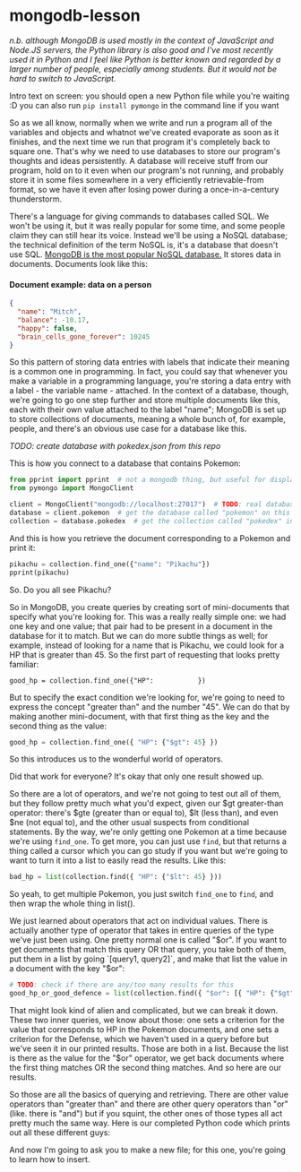 # mongodb-lesson

_n.b. although MongoDB is used mostly in the context of JavaScript and Node.JS servers, the Python library is also good and I've most recently used it in Python and I feel like Python is better known and regarded by a larger number of people, especially among students. But it would not be hard to switch to JavaScript._

Intro text on screen: you should open a new Python file while you're waiting :D you can also run `pip install pymongo` in the command line if you want

So as we all know, normally when we write and run a program all of the variables and objects and whatnot we've created evaporate as soon as it finishes, and the next time we run that program it's completely back to square one. That's why we need to use databases to store our program's thoughts and ideas persistently. A database will receive stuff from our program, hold on to it even when our program's not running, and probably store it in some files somewhere in a very efficiently retrievable-from format, so we have it even after losing power during a once-in-a-century thunderstorm.

There's a language for giving commands to databases called SQL. We won't be using it, but it was really popular for some time, and some people claim they can still hear its voice. Instead we'll be using a NoSQL database; the technical definition of the term NoSQL is, it's a database that doesn't use SQL. [MongoDB is the most popular NoSQL database.](https://survey.stackoverflow.co/2022/#section-most-popular-technologies-databases) It stores data in documents. Documents look like this:

#### Document example: data on a person

```json
{
  "name": "Mitch",
  "balance": -10.17,
  "happy": false,
  "brain_cells_gone_forever": 10245
}
```

So this pattern of storing data entries with labels that indicate their meaning is a common one in programming. In fact, you could say that whenever you make a variable in a programming language, you're storing a data entry with a label - the variable name - attached. In the context of a database, though, we're going to go one step further and store multiple documents like this, each with their own value attached to the label "name"; MongoDB is set up to store collections of documents, meaning a whole bunch of, for example, people, and there's an obvious use case for a database like this.

_TODO: create database with pokedex.json from this repo_

This is how you connect to a database that contains Pokemon:

```python
from pprint import pprint  # not a mongodb thing, but useful for displaying documents
from pymongo import MongoClient

client = MongoClient("mongodb://localhost:27017")  # TODO: real database URI  # connect to a database server
database = client.pokemon  # get the database called "pokemon" on this server
collection = database.pokedex  # get the collection called "pokedex" in that database
```

And this is how you retrieve the document corresponding to a Pokemon and print it:

```python
pikachu = collection.find_one({"name": "Pikachu"})
pprint(pikachu)
```

So. Do you all see Pikachu?

So in MongoDB, you create queries by creating sort of mini-documents that specify what you're looking for. This was a really really simple one: we had one key and one value; that pair had to be present in a document in the database for it to match. But we can do more subtle things as well; for example, instead of looking for a name that is Pikachu, we could look for a HP that is greater than 45. So the first part of requesting that looks pretty familiar:

```python3
good_hp = collection.find_one({"HP":           })
```

But to specify the exact condition we're looking for, we're going to need to express the concept "greater than" and the number "45". We can do that by making another mini-document, with that first thing as the key and the second thing as the value:

```python
good_hp = collection.find_one({ "HP": {"$gt": 45} })
```

So this introduces us to the wonderful world of operators.

Did that work for everyone? It's okay that only one result showed up.

So there are a lot of operators, and we're not going to test out all of them, but they follow pretty much what you'd expect, given our $gt greater-than operator: there's $gte (greater than or equal to), $lt (less than), and even $ne (not equal to), and the other usual suspects from conditional statements. By the way, we're only getting one Pokemon at a time because we're using `find_one`. To get more, you can just use `find`, but that returns a thing called a cursor which you can go study if you want but we're going to want to turn it into a list to easily read the results. Like this:

```python
bad_hp = list(collection.find({ "HP": {"$lt": 45} }))
```

So yeah, to get multiple Pokemon, you just switch `find_one` to `find`, and then wrap the whole thing in list().

We just learned about operators that act on individual values. There is actually another type of operator that takes in entire queries of the type we've just been using. One pretty normal one is called "$or". If you want to get documents that match this query OR that query, you take both of them, put them in a list by going `[query1, query2]`, and make that list the value in a document with the key "$or":

```python
# TODO: check if there are any/too many results for this
good_hp_or_good_defence = list(collection.find({ "$or": [{ "HP": {"$gt": 45}}, {"Defense": {"$gt": 50}}] }))
```

That might look kind of alien and complicated, but we can break it down. These two inner queries, we know about those: one sets a criterion for the value that corresponds to HP in the Pokemon documents, and one sets a criterion for the Defense, which we haven't used in a query before but we've seen it in our printed results. Those are both in a list. Because the list is there as the value for the "$or" operator, we get back documents where the first thing matches OR the second thing matches. And so here are our results.

So those are all the basics of querying and retrieving. There are other value operators than "greater than" and there are other query operators than "or" (like. there is "and") but if you squint, the other ones of those types all act pretty much the same way. Here is our completed Python code which prints out all these different guys:

And now I'm going to ask you to make a new file; for this one, you're going to learn how to insert.
